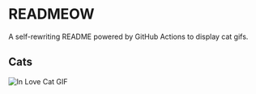 # READMEOW

A self-rewriting README powered by GitHub Actions to display cat gifs.

## Cats

![In Love Cat GIF](https://media3.giphy.com/media/MDJ9IbxxvDUQM/200.gif?cid=9acd02dajazqvfwwogpuim56ib8q8cinlhlhdbog2pm8c2wp&ep=v1_gifs_search&rid=200.gif&ct=g)
